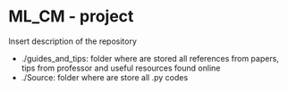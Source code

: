# ML_CM - project
Insert description of the repository

* ./guides_and_tips: folder where are stored all references from papers, tips from professor and useful resources found 
online
* ./Source: folder where are store all .py codes
